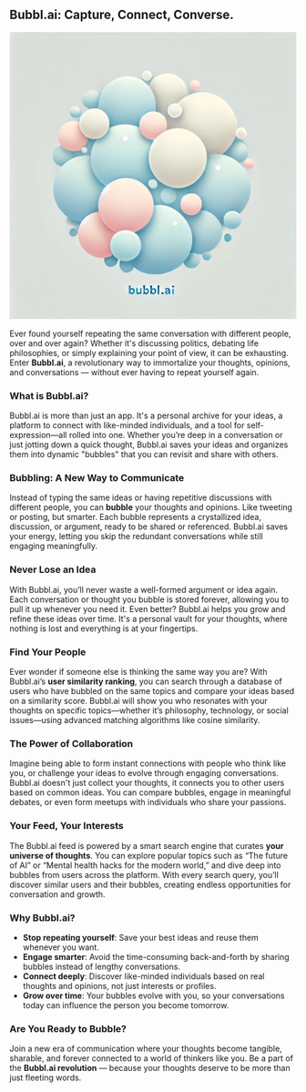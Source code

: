 ## Bubbl.ai: Capture, Connect, Converse.

<img src="bubbl.ai.png" alt="Bubbl.ai Logo"></img>

Ever found yourself repeating the same conversation with different people, over and over again? Whether it's discussing politics, debating life philosophies, or simply explaining your point of view, it can be exhausting. Enter **Bubbl.ai**, a revolutionary way to immortalize your thoughts, opinions, and conversations — without ever having to repeat yourself again.

### What is Bubbl.ai?

Bubbl.ai is more than just an app. It's a personal archive for your ideas, a platform to connect with like-minded individuals, and a tool for self-expression—all rolled into one. Whether you’re deep in a conversation or just jotting down a quick thought, Bubbl.ai saves your ideas and organizes them into dynamic "bubbles" that you can revisit and share with others.

### Bubbling: A New Way to Communicate

Instead of typing the same ideas or having repetitive discussions with different people, you can **bubble** your thoughts and opinions. Like tweeting or posting, but smarter. Each bubble represents a crystallized idea, discussion, or argument, ready to be shared or referenced. Bubbl.ai saves your energy, letting you skip the redundant conversations while still engaging meaningfully.

### Never Lose an Idea

With Bubbl.ai, you’ll never waste a well-formed argument or idea again. Each conversation or thought you bubble is stored forever, allowing you to pull it up whenever you need it. Even better? Bubbl.ai helps you grow and refine these ideas over time. It's a personal vault for your thoughts, where nothing is lost and everything is at your fingertips.

### Find Your People

Ever wonder if someone else is thinking the same way you are? With Bubbl.ai’s **user similarity ranking**, you can search through a database of users who have bubbled on the same topics and compare your ideas based on a similarity score. Bubbl.ai will show you who resonates with your thoughts on specific topics—whether it’s philosophy, technology, or social issues—using advanced matching algorithms like cosine similarity.

### The Power of Collaboration

Imagine being able to form instant connections with people who think like you, or challenge your ideas to evolve through engaging conversations. Bubbl.ai doesn't just collect your thoughts, it connects you to other users based on common ideas. You can compare bubbles, engage in meaningful debates, or even form meetups with individuals who share your passions.

### Your Feed, Your Interests

The Bubbl.ai feed is powered by a smart search engine that curates **your universe of thoughts**. You can explore popular topics such as “The future of AI” or “Mental health hacks for the modern world,” and dive deep into bubbles from users across the platform. With every search query, you’ll discover similar users and their bubbles, creating endless opportunities for conversation and growth.

### Why Bubbl.ai?

* **Stop repeating yourself**: Save your best ideas and reuse them whenever you want.
* **Engage smarter**: Avoid the time-consuming back-and-forth by sharing bubbles instead of lengthy conversations.
* **Connect deeply**: Discover like-minded individuals based on real thoughts and opinions, not just interests or profiles.
* **Grow over time**: Your bubbles evolve with you, so your conversations today can influence the person you become tomorrow.

### Are You Ready to Bubble?

Join a new era of communication where your thoughts become tangible, sharable, and forever connected to a world of thinkers like you. Be a part of the **Bubbl.ai revolution** — because your thoughts deserve to be more than just fleeting words.
